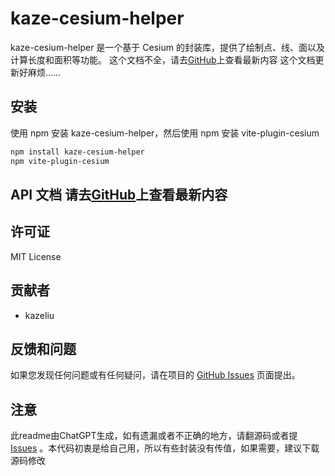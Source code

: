 # kaze-cesium-helper

kaze-cesium-helper 是一个基于 Cesium 的封装库，提供了绘制点、线、面以及计算长度和面积等功能。
这个文档不全，请去[GitHub](https://github.com/kazeliu/kaze-cesium)上查看最新内容
这个文档更新好麻烦……

## 安装

使用 npm 安装 kaze-cesium-helper，然后使用 npm 安装 vite-plugin-cesium

```bash
npm install kaze-cesium-helper
npm vite-plugin-cesium
```

## API 文档  请去[GitHub](https://github.com/kazeliu/kaze-cesium)上查看最新内容

## 许可证

MIT License 

## 贡献者

- kazeliu

## 反馈和问题

如果您发现任何问题或有任何疑问，请在项目的 [GitHub Issues](https://github.com/kazeliu/kaze-cesium/issues) 页面提出。

## 注意

此readme由ChatGPT生成，如有遗漏或者不正确的地方，请翻源码或者提 [Issues](https://github.com/kazeliu/kaze-cesium/issues) 。本代码初衷是给自己用，所以有些封装没有传值，如果需要，建议下载源码修改
